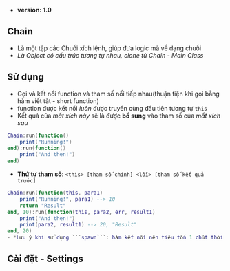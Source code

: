 - **version: 1.0**
## Chain
- Là một tập các Chuỗi xích lệnh, giúp đưa logic mã về dạng chuỗi
- *Là Object có cấu trúc tương tự nhau, clone từ Chain - Main Class*

## Sử dụng
- Gọi và kết nối function và tham số nối tiếp nhau(thuận tiện khi gọi bằng hàm viết tắt - short function)
- function được kết nối *luôn* được truyền cùng đầu tiên tương tự ```this```
- Kết quả của *mắt xích này* sẽ là được **bổ sung** vào tham số của *mắt xích sau*
```lua
Chain:run(function()
    print("Running!")
end):run(function()
    print("And then!")
end)
```
- **Thứ tự tham số**: ```<this> [tham số chính] <lỗi> [tham số kết quả trước]```
```lua
Chain:run(function(this, para1)
    print("Running!", para1) --> 10
    return "Result"
end, 10):run(function(this, para2, err, result1)
    print("And then!")
    print(para2, result1) --> 20, "Result"
end, 20)
- *Lưu ý khi sử dụng ```spawn```: hàm kết nối nên tiêu tốn 1 chút thời gian nếu không các mắt xích phía sau sẽ không kịp được kết nối*
```
## Cài đặt - Settings
```lua

```